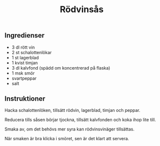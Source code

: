﻿---
title: Rödvinsås
slug: rodvinsas
tags: [Tillbehör, Sås]
---

## Ingredienser
* 3 dl rött vin
* 2 st schalottenlökar
* 1 st lagerblad
* 1 kvist timjan
* 3 dl kalvfond (spädd om koncentrerad på flaska)
* 1 msk smör
* svartpeppar
* salt

## Instruktioner

Hacka schalottenlöken, tillsätt rödvin, lagerblad, timjan och peppar.

Reducera tills såsen börjar tjockna, tillsätt kalvfonden och koka ihop lite till.

Smaka av, om det behövs mer syra kan rödvinsvinäger tillsättas.

När smaken är bra klicka i smöret, sen är det klart att servera.
